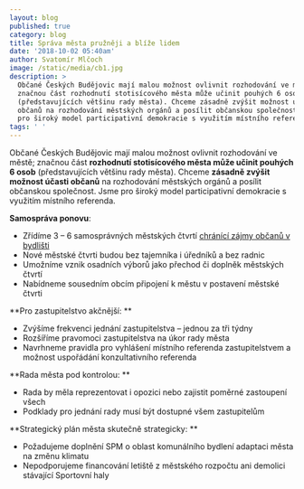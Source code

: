 ```yaml
---
layout: blog
published: true
category: blog
title: Správa města pružněji a blíže lidem
date: '2018-10-02 05:40am'
author: Svatomír Mlčoch
image: /static/media/cb1.jpg
description: >
  Občané Českých Budějovic mají malou možnost ovlivnit rozhodování ve městě;
  značnou část rozhodnutí stotisícového města může učinit pouhých 6 osob
  (představujících většinu rady města). Chceme zásadně zvýšit možnost účasti
  občanů na rozhodování městských orgánů a posílit občanskou společnost. Jsme
  pro široký model participativní demokracie s využitím místního referenda. 
tags: ' '
---
```

Občané Českých Budějovic mají malou možnost ovlivnit rozhodování ve městě; značnou část **rozhodnutí stotisícového města může učinit pouhých 6 osob** (představujících většinu rady města). Chceme **zásadně zvýšit možnost účasti občanů** na rozhodování městských orgánů a posílit občanskou společnost. Jsme pro široký model participativní demokracie s využitím místního referenda. 



**Samospráva ponovu**:

* Zřídíme 3 – 6 samosprávných městských čtvrtí [chránící zájmy občanů v bydlišti](https://cb.pirati.cz/blog/2018/08/29/v-ceskych-budejovicich-rozhodujes-i-ty/)
* Nové městské čtvrti budou bez tajemníka i úředníků a bez radnic
* Umožníme vznik osadních výborů jako přechod či doplněk městských čtvrtí
* Nabídneme sousedním obcím připojení k městu v postavení městské čtvrti



**Pro zastupitelstvo akčnější:**

* Zvýšíme frekvenci jednání zastupitelstva – jednou za tři týdny
* Rozšíříme pravomoci zastupitelstva na úkor rady města
* Navrhneme pravidla pro vyhlášení místního referenda zastupitelstvem a možnost uspořádání konzultativního referenda



**Rada města pod kontrolou:**

* Rada by měla reprezentovat i opozici nebo zajistit poměrné zastoupení všech 
* Podklady pro jednání rady  musí být dostupné všem zastupitelům



**Strategický plán města skutečně strategicky:**

* Požadujeme doplnění SPM o oblast komunálního bydlení adaptaci města na změnu klimatu 
* Nepodporujeme financování letiště z městského rozpočtu ani demolici stávající Sportovní haly
